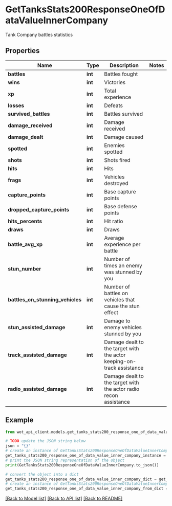 # GetTanksStats200ResponseOneOfDataValueInnerCompany

Tank Company battles statistics

## Properties

Name | Type | Description | Notes
------------ | ------------- | ------------- | -------------
**battles** | **int** | Battles fought | 
**wins** | **int** | Victories | 
**xp** | **int** | Total experience | 
**losses** | **int** | Defeats | 
**survived_battles** | **int** | Battles survived | 
**damage_received** | **int** | Damage received | 
**damage_dealt** | **int** | Damage caused | 
**spotted** | **int** | Enemies spotted | 
**shots** | **int** | Shots fired | 
**hits** | **int** | Hits | 
**frags** | **int** | Vehicles destroyed | 
**capture_points** | **int** | Base capture points | 
**dropped_capture_points** | **int** | Base defense points | 
**hits_percents** | **int** | Hit ratio | 
**draws** | **int** | Draws | 
**battle_avg_xp** | **int** | Average experience per battle | 
**stun_number** | **int** | Number of times an enemy was stunned by you | 
**battles_on_stunning_vehicles** | **int** | Number of battles on vehicles that cause the stun effect | 
**stun_assisted_damage** | **int** | Damage to enemy vehicles stunned by you | 
**track_assisted_damage** | **int** | Damage dealt to the target with the actor keeping-on-track assistance | 
**radio_assisted_damage** | **int** | Damage dealt to the target with the actor radio recon assistance | 

## Example

```python
from wot_api_client.models.get_tanks_stats200_response_one_of_data_value_inner_company import GetTanksStats200ResponseOneOfDataValueInnerCompany

# TODO update the JSON string below
json = "{}"
# create an instance of GetTanksStats200ResponseOneOfDataValueInnerCompany from a JSON string
get_tanks_stats200_response_one_of_data_value_inner_company_instance = GetTanksStats200ResponseOneOfDataValueInnerCompany.from_json(json)
# print the JSON string representation of the object
print(GetTanksStats200ResponseOneOfDataValueInnerCompany.to_json())

# convert the object into a dict
get_tanks_stats200_response_one_of_data_value_inner_company_dict = get_tanks_stats200_response_one_of_data_value_inner_company_instance.to_dict()
# create an instance of GetTanksStats200ResponseOneOfDataValueInnerCompany from a dict
get_tanks_stats200_response_one_of_data_value_inner_company_from_dict = GetTanksStats200ResponseOneOfDataValueInnerCompany.from_dict(get_tanks_stats200_response_one_of_data_value_inner_company_dict)
```
[[Back to Model list]](../README.md#documentation-for-models) [[Back to API list]](../README.md#documentation-for-api-endpoints) [[Back to README]](../README.md)


